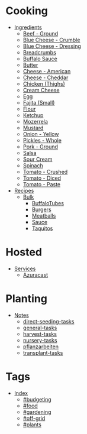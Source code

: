#
# Cooking
- [Ingredients](ingredients.md)
	- [Beef - Ground](beef_-_ground.md)
	- [Blue Cheese - Crumble](blue_cheese_-_crumble.md)
	- [Blue Cheese - Dressing](blue_cheese_-_dressing.md)
	- [Breadcrumbs](breadcrumbs.md)
	- [Buffalo Sauce](buffalo_sauce.md)
	- [Butter](butter.md)
	- [Cheese - American](cheese_-_american.md)
	- [Cheese - Cheddar](cheese_-_cheddar.md)
	- [Chicken  (Thighs)](chicken__[thighs].md)
	- [Cream Cheese](cream_cheese.md)
	- [Egg](egg.md)
	- [Fajita (Small)](fajita_[small].md)
	- [Flour](flour.md)
	- [Ketchup](ketchup.md)
	- [Mozerrela ](mozerrela_.md)
	- [Mustard](mustard.md)
	- [Onion - Yellow](onion_-_yellow.md)
	- [Pickles - Whole](pickles_-_whole.md)
	- [Pork - Ground](pork_-_ground.md)
	- [Salsa](salsa.md)
	- [Sour Cream](sour_cream.md)
	- [Spinach](spinach.md)
	- [Tomato - Crushed](tomato_-_crushed.md)
	- [Tomato - Diced](tomato_-_diced.md)
	- [Tomato - Paste](tomato_-_paste.md)
- [Recipes]()
	- [Bulk]()
		- [BuffaloTubes](buffalotubes.md)
		- [Burgers](burgers.md)
		- [Meatballs](meatballs.md)
		- [Sauce](sauce.md)
		- [Taquitos](taquitos.md)
# Hosted
- [Services]()
	- [Azuracast](azuracast.md)
# Planting
- [Notes]()
	- [direct-seeding-tasks](direct-seeding-tasks.md)
	- [general-tasks](general-tasks.md)
	- [harvest-tasks](harvest-tasks.md)
	- [nursery-tasks](nursery-tasks.md)
	- [pflanzarbeiten](pflanzarbeiten.md)
	- [transplant-tasks](transplant-tasks.md)
# Tags
- [Index](index.md)
	- [#budgeting](tag-budgeting.md)
	- [#food](tag-food.md)
	- [#gardening](tag-gardening.md)
	- [#off-grid](tag-off-grid.md)
	- [#plants](tag-plants.md)
